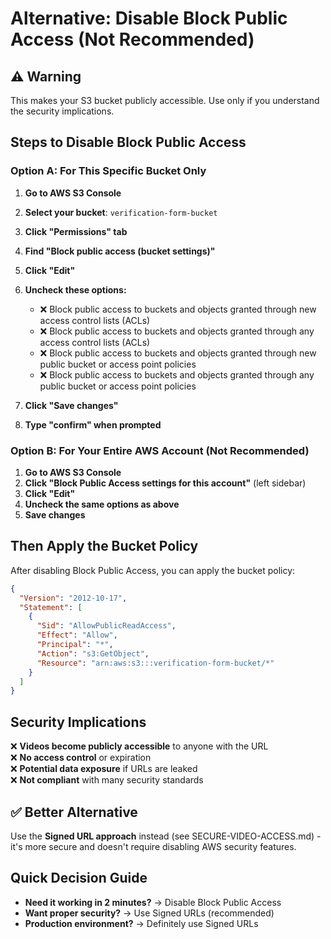 # Alternative: Disable Block Public Access (Not Recommended)

## ⚠️ Warning

This makes your S3 bucket publicly accessible. Use only if you understand the security implications.

## Steps to Disable Block Public Access

### Option A: For This Specific Bucket Only

1. **Go to AWS S3 Console**
2. **Select your bucket**: `verification-form-bucket`
3. **Click "Permissions" tab**
4. **Find "Block public access (bucket settings)"**
5. **Click "Edit"**
6. **Uncheck these options:**

   - ❌ Block public access to buckets and objects granted through new access control lists (ACLs)
   - ❌ Block public access to buckets and objects granted through any access control lists (ACLs)
   - ❌ Block public access to buckets and objects granted through new public bucket or access point policies
   - ❌ Block public access to buckets and objects granted through any public bucket or access point policies

7. **Click "Save changes"**
8. **Type "confirm" when prompted**

### Option B: For Your Entire AWS Account (Not Recommended)

1. **Go to AWS S3 Console**
2. **Click "Block Public Access settings for this account"** (left sidebar)
3. **Click "Edit"**
4. **Uncheck the same options as above**
5. **Save changes**

## Then Apply the Bucket Policy

After disabling Block Public Access, you can apply the bucket policy:

```json
{
  "Version": "2012-10-17",
  "Statement": [
    {
      "Sid": "AllowPublicReadAccess",
      "Effect": "Allow",
      "Principal": "*",
      "Action": "s3:GetObject",
      "Resource": "arn:aws:s3:::verification-form-bucket/*"
    }
  ]
}
```

## Security Implications

❌ **Videos become publicly accessible** to anyone with the URL  
❌ **No access control** or expiration  
❌ **Potential data exposure** if URLs are leaked  
❌ **Not compliant** with many security standards

## ✅ Better Alternative

Use the **Signed URL approach** instead (see SECURE-VIDEO-ACCESS.md) - it's more secure and doesn't require disabling AWS security features.

## Quick Decision Guide

- **Need it working in 2 minutes?** → Disable Block Public Access
- **Want proper security?** → Use Signed URLs (recommended)
- **Production environment?** → Definitely use Signed URLs
